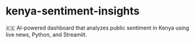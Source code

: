 # kenya-sentiment-insights
🇰🇪 AI-powered dashboard that analyzes public sentiment in Kenya using live news, Python, and Streamlit.
